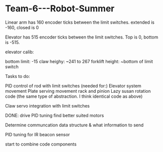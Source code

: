 # Team-6---Robot-Summer


Linear arm has 160 encoder ticks between the limit switches. extended is -160, closed is 0


Elevator has 515 encoder ticks between the limit switches. Top is 0, bottom is -515.



elevator calib:

bottom limit: -15
claw heighy: ~241 to 267
forklift height: ~bottom of limit switch 



Tasks to do:

PID control of rod with limit switches (needed for:)
    Elevator system movement
    Plate serving movement
    rack and pinion 
    Lazy susan rotation code (the same type of abstraction. I think identical code as above)


Claw servo integration with limit switches

DONE: drive PID tuning
    find better suited motors


Determine communcation data structure & what information to send

PID tuning for IR beacon sensor

start to combine code components 
